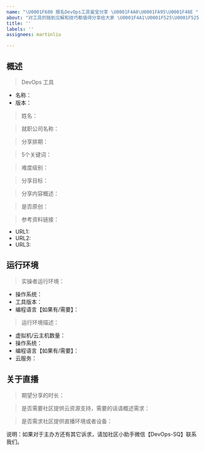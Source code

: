 ```yaml
---
name: "\U0001F680 报名DevOps工具鉴宝分享 \U0001F4A0\U0001FA95\U0001F48E "
about: "对工具的独到见解和技巧都值得分享给大家 \U0001F4A1\U0001F525\U0001F525\U0001F525"
title: ''
labels: ''
assignees: martinliu

---
```


<!--
说明

>请分享者想要分享的工具和内容，主办方确认了提议之后，就用通过pr把分享内容提交上来。所有分享内容都放在同子目录中，用 Readme.md 描述所有操作步骤，操作过程中所必要的代码和配置文件也需要放在这个目录中。
-->

## 概述
<!--
请在分享内容概述中，尽量说明的详尽一些。
-->
>DevOps 工具
* 名称：
* 版本：

>姓名：
<!--
用于海报。
-->

>就职公司名称：
<!--
您目前工作的公司。或者求职状态。
-->

>分享排期：
<!--
请说明你希望在那个月份分享。
-->

>5个关键词：
<!--
用于海报。
-->


>难度级别：
<!--
入门 ｜ 中等 ｜ 高级
-->

>分享目标：
<!--
希望别人从中学到什么程度。
-->



>分享内容概述：
<!--
希望别人从中学习到哪些知识，范围，功能点有哪些？
-->


>是否原创：
<!--
是 ｜ 否
-->

>参考资料链接：
 * URL1:
 * URL2:
 * URL3:



## 运行环境

<!--
尽量演示这个工具最常用的一种配置状态和运行环境。
-->

>实操者运行环境：

* 操作系统：
* 工具版本：
* 编程语言【如果有/需要】：


>运行环境描述：
<!--
工具有可能需要操作某些外部虚拟机或者云环境、云服务等。
-->
* 虚拟机/云主机数量：
* 操作系统：
* 编程语言【如果有/需要】：
* 云服务：


## 关于直播

> 期望分享的时长：

> 是否需要社区提供云资源支持，需要的话请概述需求：

> 是否需求社区提供直播环境或者设备：

说明：如果对于主办方还有其它诉求，请加社区小助手微信【DevOps-SQ】联系我们。
